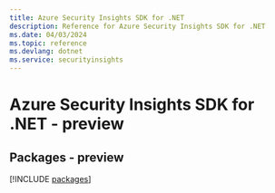 ```yaml
---
title: Azure Security Insights SDK for .NET
description: Reference for Azure Security Insights SDK for .NET
ms.date: 04/03/2024
ms.topic: reference
ms.devlang: dotnet
ms.service: securityinsights
---
```

# Azure Security Insights SDK for .NET - preview
## Packages - preview
[!INCLUDE [packages](security-insights-index.md)]